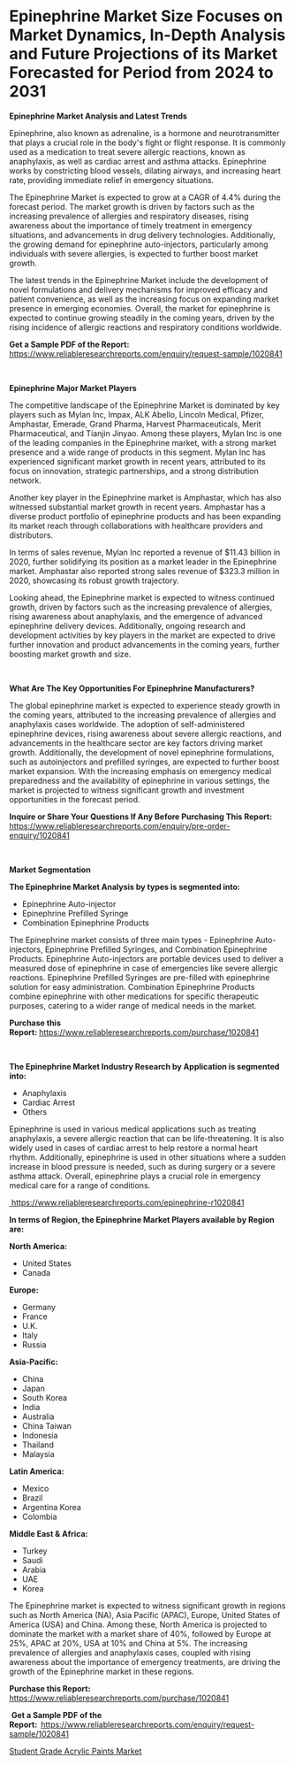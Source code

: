 <p><h1>Epinephrine Market Size Focuses on Market Dynamics, In-Depth Analysis and Future Projections of its Market Forecasted for Period from 2024 to 2031</h1></p><p><strong>Epinephrine Market Analysis and Latest Trends</strong></p>
<p><p>Epinephrine, also known as adrenaline, is a hormone and neurotransmitter that plays a crucial role in the body's fight or flight response. It is commonly used as a medication to treat severe allergic reactions, known as anaphylaxis, as well as cardiac arrest and asthma attacks. Epinephrine works by constricting blood vessels, dilating airways, and increasing heart rate, providing immediate relief in emergency situations.</p><p>The Epinephrine Market is expected to grow at a CAGR of 4.4% during the forecast period. The market growth is driven by factors such as the increasing prevalence of allergies and respiratory diseases, rising awareness about the importance of timely treatment in emergency situations, and advancements in drug delivery technologies. Additionally, the growing demand for epinephrine auto-injectors, particularly among individuals with severe allergies, is expected to further boost market growth.</p><p>The latest trends in the Epinephrine Market include the development of novel formulations and delivery mechanisms for improved efficacy and patient convenience, as well as the increasing focus on expanding market presence in emerging economies. Overall, the market for epinephrine is expected to continue growing steadily in the coming years, driven by the rising incidence of allergic reactions and respiratory conditions worldwide.</p></p>
<p><strong>Get a Sample PDF of the Report:&nbsp;</strong> <a href="https://www.reliableresearchreports.com/enquiry/request-sample/1020841">https://www.reliableresearchreports.com/enquiry/request-sample/1020841</a></p>
<p>&nbsp;</p>
<p><strong>Epinephrine Major Market Players</strong></p>
<p><p>The competitive landscape of the Epinephrine Market is dominated by key players such as Mylan Inc, Impax, ALK Abello, Lincoln Medical, Pfizer, Amphastar, Emerade, Grand Pharma, Harvest Pharmaceuticals, Merit Pharmaceutical, and Tianjin Jinyao. Among these players, Mylan Inc is one of the leading companies in the Epinephrine market, with a strong market presence and a wide range of products in this segment. Mylan Inc has experienced significant market growth in recent years, attributed to its focus on innovation, strategic partnerships, and a strong distribution network.</p><p>Another key player in the Epinephrine market is Amphastar, which has also witnessed substantial market growth in recent years. Amphastar has a diverse product portfolio of epinephrine products and has been expanding its market reach through collaborations with healthcare providers and distributors.</p><p>In terms of sales revenue, Mylan Inc reported a revenue of $11.43 billion in 2020, further solidifying its position as a market leader in the Epinephrine market. Amphastar also reported strong sales revenue of $323.3 million in 2020, showcasing its robust growth trajectory.</p><p>Looking ahead, the Epinephrine market is expected to witness continued growth, driven by factors such as the increasing prevalence of allergies, rising awareness about anaphylaxis, and the emergence of advanced epinephrine delivery devices. Additionally, ongoing research and development activities by key players in the market are expected to drive further innovation and product advancements in the coming years, further boosting market growth and size.</p></p>
<p>&nbsp;</p>
<p><strong>What Are The Key Opportunities For Epinephrine Manufacturers?</strong></p>
<p><p>The global epinephrine market is expected to experience steady growth in the coming years, attributed to the increasing prevalence of allergies and anaphylaxis cases worldwide. The adoption of self-administered epinephrine devices, rising awareness about severe allergic reactions, and advancements in the healthcare sector are key factors driving market growth. Additionally, the development of novel epinephrine formulations, such as autoinjectors and prefilled syringes, are expected to further boost market expansion. With the increasing emphasis on emergency medical preparedness and the availability of epinephrine in various settings, the market is projected to witness significant growth and investment opportunities in the forecast period.</p></p>
<p><strong>Inquire or Share Your Questions If Any Before Purchasing This Report:</strong> <a href="https://www.reliableresearchreports.com/enquiry/pre-order-enquiry/1020841">https://www.reliableresearchreports.com/enquiry/pre-order-enquiry/1020841</a></p>
<p>&nbsp;</p>
<p><strong>Market Segmentation</strong></p>
<p><strong>The Epinephrine Market Analysis by types is segmented into:</strong></p>
<p><ul><li>Epinephrine Auto-injector</li><li>Epinephrine Prefilled Syringe</li><li>Combination Epinephrine Products</li></ul></p>
<p><p>The Epinephrine market consists of three main types - Epinephrine Auto-injectors, Epinephrine Prefilled Syringes, and Combination Epinephrine Products. Epinephrine Auto-injectors are portable devices used to deliver a measured dose of epinephrine in case of emergencies like severe allergic reactions. Epinephrine Prefilled Syringes are pre-filled with epinephrine solution for easy administration. Combination Epinephrine Products combine epinephrine with other medications for specific therapeutic purposes, catering to a wider range of medical needs in the market.</p></p>
<p><strong>Purchase this Report:&nbsp;</strong><a href="https://www.reliableresearchreports.com/purchase/1020841">https://www.reliableresearchreports.com/purchase/1020841</a></p>
<p>&nbsp;</p>
<p><strong>The Epinephrine Market Industry Research by Application is segmented into:</strong></p>
<p><ul><li>Anaphylaxis</li><li>Cardiac Arrest</li><li>Others</li></ul></p>
<p><p>Epinephrine is used in various medical applications such as treating anaphylaxis, a severe allergic reaction that can be life-threatening. It is also widely used in cases of cardiac arrest to help restore a normal heart rhythm. Additionally, epinephrine is used in other situations where a sudden increase in blood pressure is needed, such as during surgery or a severe asthma attack. Overall, epinephrine plays a crucial role in emergency medical care for a range of conditions.</p></p>
<p><a href="https://www.reliableresearchreports.com/epinephrine-r1020841">&nbsp;https://www.reliableresearchreports.com/epinephrine-r1020841</a></p>
<p><strong>In terms of Region, the Epinephrine Market Players available by Region are:</strong></p>
<p>
    <p> <strong> North America: </strong>
        <ul>
            <li>United States</li>
            <li>Canada</li>
        </ul>
        </p> 
    <p> <strong> Europe: </strong>
        <ul>
            <li>Germany</li>
            <li>France</li>
            <li>U.K.</li>
            <li>Italy</li>
            <li>Russia</li>
        </ul>
        </p> 
    <p> <strong> Asia-Pacific: </strong>
        <ul>
            <li>China</li>
            <li>Japan</li>
            <li>South Korea</li>
            <li>India</li>
            <li>Australia</li>
            <li>China Taiwan</li>
            <li>Indonesia</li>
            <li>Thailand</li>
            <li>Malaysia</li>
        </ul>
        </p> 
    <p> <strong> Latin America: </strong>
        <ul>
            <li>Mexico</li>
            <li>Brazil</li>
            <li>Argentina Korea</li>
            <li>Colombia</li>
        </ul>
        </p> 
    <p> <strong> Middle East & Africa: </strong>
        <ul>
            <li>Turkey</li>
            <li>Saudi</li>
            <li>Arabia</li>
            <li>UAE</li>
            <li>Korea</li>
        </ul>
    </p>
    </p>
<p><p>The Epinephrine market is expected to witness significant growth in regions such as North America (NA), Asia Pacific (APAC), Europe, United States of America (USA) and China. Among these, North America is projected to dominate the market with a market share of 40%, followed by Europe at 25%, APAC at 20%, USA at 10% and China at 5%. The increasing prevalence of allergies and anaphylaxis cases, coupled with rising awareness about the importance of emergency treatments, are driving the growth of the Epinephrine market in these regions.</p></p>
<p><strong>Purchase this Report: </strong><a href="https://www.reliableresearchreports.com/purchase/1020841">https://www.reliableresearchreports.com/purchase/1020841</a></p>
<p>&nbsp;<strong>Get a Sample PDF of the Report:&nbsp;&nbsp;</strong><a href="https://www.reliableresearchreports.com/enquiry/request-sample/1020841">https://www.reliableresearchreports.com/enquiry/request-sample/1020841</a></p>
<p><strong></strong></p>
<p><p><a href="https://chivalrous-flock-a86.notion.site/Student-Grade-Acrylic-Paints-Market-Trends-Forecast-and-Competitive-Analysis-to-2031-7535c27aa65244b99a68ebda6ffcabfa">Student Grade Acrylic Paints Market</a></p></p>